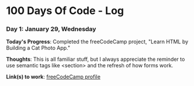# 100 Days Of Code - Log
<!-- 
### Day 0: February 30, 2016 (Example 1)
##### (delete me or comment me out)

 
**Today's Progress**: Fixed CSS, worked on canvas functionality for the app.

**Thoughts:** I really struggled with CSS, but, overall, I feel like I am slowly getting better at it. Canvas is still new for me, but I managed to figure out some basic functionality.

**Link to work:** [Calculator App](http://www.example.com)

### Day 0: February 30, 2016 (Example 2)
##### (delete me or comment me out)

**Today's Progress**: Fixed CSS, worked on canvas functionality for the app.

**Thoughts**: I really struggled with CSS, but, overall, I feel like I am slowly getting better at it. Canvas is still new for me, but I managed to figure out some basic functionality.

**Link(s) to work**: [Calculator App](http://www.example.com)
-->

### Day 1: January 29, Wednesday

**Today's Progress**: Completed the freeCodeCamp project, "Learn HTML by Building a Cat Photo App."

**Thoughts**: This is all familiar stuff, but I always appreciate the reminder to use semantic tags like \<section\> and the refresh of how forms work.

**Link(s) to work**: [freeCodeCamp profile](https://www.freecodecamp.org/kimberlyhirsh)
